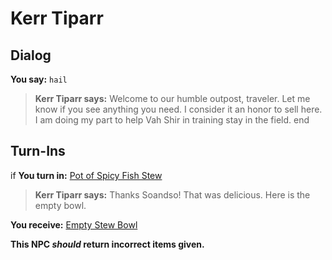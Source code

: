 # Kerr Tiparr
## Dialog

**You say:** `hail`



>**Kerr Tiparr says:** Welcome to our humble outpost, traveler. Let me know if you see anything you need. I consider it an honor to sell here.  I am doing my part to help Vah Shir in training stay in the field.
end

## Turn-Ins





if **You turn in:** [Pot of Spicy Fish Stew](/item/5566)


>**Kerr Tiparr says:** Thanks Soandso! That was delicious. Here is the empty bowl.


 **You receive:**  [Empty Stew Bowl](/item/5567) 

**This NPC *should* return incorrect items given.**
